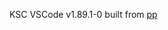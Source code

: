 KSC VSCode v1.89.1-0 built from [pp](https://github.com/Arm-Debug/ksc-vscode-source/tree/release-1.89.1-0)
